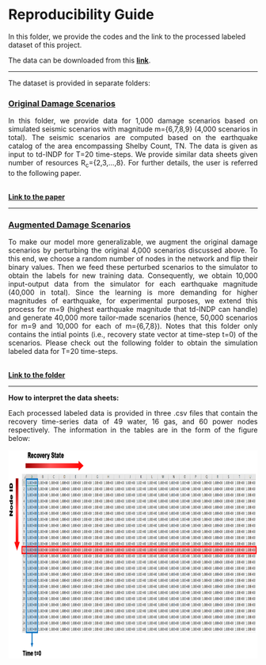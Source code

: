 # Reproducibility Guide

In this folder, we provide the codes and the link to the processed labeled dataset of this project. <br>

The data can be downloaded from this [**link**](https://drive.google.com/drive/folders/152SPVDyGgWmKyslWacTM4tLeYTRvMQPg?usp=sharing). <br>

---

The dataset is provided in separate folders: <br>

### [Original Damage Scenarios](https://drive.google.com/drive/folders/1z12XTpZ16RhSGCv3Co-Ge8BNYXTvoXa7?usp=sharing)

<div align="justify"> In this folder, we provide data for 1,000 damage scenarios based on simulated seismic scenarios with magnitude m={6,7,8,9} (4,000 scenarios in total). The seismic scenarios are computed based on the earthquake catalog of the area encompassing Shelby Count, TN. The data is given as input to td-INDP for T=20 time-steps. We provide similar data sheets given number of resources R<sub>c</sub>={2,3,...,8}. For further details, the user is referred to the following paper. </div> <br>

[**Link to the paper**](https://onlinelibrary.wiley.com/doi/full/10.1111/mice.12171?casa_token=Dx3wgv1vfkUAAAAA%3ANI2tStQRoTCrj5AmZ7LchqlvQYhmyoHHC35rgz6x39eRDvtURRIUnPeNq0uhbUxSFu-XYd06JdhDEUY) <br>

---

### [Augmented Damage Scenarios](https://drive.google.com/drive/folders/1ax1L9eTA0WaA-mOWe6dOAkIKEp3sj4g2?usp=sharing)

<div align="justify"> To make our model more generalizable, we augment the original damage scenarios by perturbing the original 4,000 scenarios discussed above. To this end, we choose a random number of nodes in the network and flip their binary values. Then we feed these perturbed scenarios to the simulator to obtain the labels for new training data. Consequently, we obtain 10,000 input-output data from the simulator for each earthquake magnitude (40,000 in total). Since the learning is more demanding for higher magnitudes of earthquake, for experimental purposes, we extend this process for m=9 (highest earthquake magnitude that td-INDP can handle) and generate 40,000 more tailor-made scenarios (hence, 50,000 scenarios for m=9 and 10,000 for each of m={6,7,8}). Notes that this folder only contains the intial points (i.e., recovery state vector at time-step t=0) of the scenarios. Please check out the following folder to obtain the simulation labeled data for T=20 time-steps. </div> <br>
  
 [**Link to the folder**](https://drive.google.com/drive/folders/1HzQ2BW7rGoIW2m0TyxUoqJ2Y87jO19Qp?usp=sharing) <br>
 
 ---

**How to interpret the data sheets:** <br>

<div align="justify"> Each processed labeled data is provided in three .csv files that contain the recovery time-series data of 49 water, 16 gas, and 60 power nodes respectively. The information in the tables are in the form of the figure below: </div> <br>

<img src=../Figures/Table_guide.PNG width="900" height="419" />

